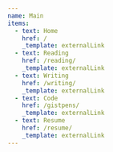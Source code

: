 ```yaml
---
name: Main
items:
  - text: Home
    href: /
    _template: externalLink
  - text: Reading
    href: /reading/
    _template: externalLink
  - text: Writing
    href: /writing/
    _template: externalLink
  - text: Code
    href: /gistpens/
    _template: externalLink
  - text: Resume
    href: /resume/
    _template: externalLink
---
```

